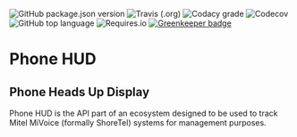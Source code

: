 ![GitHub package.json version](https://img.shields.io/github/package-json/v/WebMatrixware/phone-hud.svg?color=blue&logo=github&style=plastic)
![Travis (.org)](https://img.shields.io/travis/WebMatrixware/phone-hud.svg?label=Build%20Status&logo=travis&style=plastic)
![Codacy grade](https://img.shields.io/codacy/grade/798a0f243e51480187392f2b25bd7ac4.svg?logo=codacy&style=plastic)
![Codecov](https://img.shields.io/codecov/c/github/WebMatrixware/phone-hud.svg?logo=codecov&style=plastic)
![GitHub top language](https://img.shields.io/github/languages/top/WebMatrixware/phone-hud.svg?color=blue&logo=javascript&style=plastic)
![Requires.io](https://img.shields.io/requires/github/WebMatrixware/phone-hud.svg?style=plastic)
[![Greenkeeper badge](https://badges.greenkeeper.io/WebMatrixware/phone-hud.svg)](https://greenkeeper.io/)

# Phone HUD

## Phone Heads Up Display

Phone HUD is the API part of an ecosystem designed to be used to track Mitel MiVoice (formally ShoreTel) systems for management purposes.
